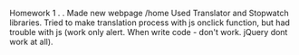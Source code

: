 Homework 1
.
.
Made new webpage /home
Used Translator and Stopwatch libraries.
Tried to make translation process with js onclick function, but had trouble with js (work only alert. When write code - don't work. jQuery dont work at all).
